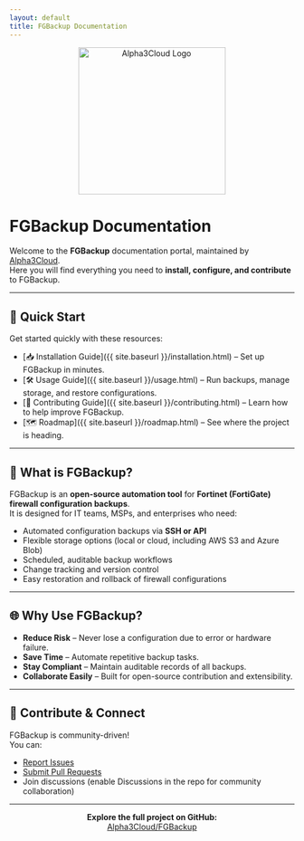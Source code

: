 ```yaml
---
layout: default
title: FGBackup Documentation
---
```


<p align="center">
  <img src="{{ site.baseurl }}/images/A3C_Framed.png" alt="Alpha3Cloud Logo" width="260"/>
</p>

# FGBackup Documentation

Welcome to the **FGBackup** documentation portal, maintained by [Alpha3Cloud](https://alpha3cloud.com).  
Here you will find everything you need to **install, configure, and contribute** to FGBackup.

---

## 🚀 Quick Start

Get started quickly with these resources:
- [📥 Installation Guide]({{ site.baseurl }}/installation.html) – Set up FGBackup in minutes.
- [🛠 Usage Guide]({{ site.baseurl }}/usage.html) – Run backups, manage storage, and restore configurations.
- [🤝 Contributing Guide]({{ site.baseurl }}/contributing.html) – Learn how to help improve FGBackup.
- [🗺 Roadmap]({{ site.baseurl }}/roadmap.html) – See where the project is heading.

---

## 🔧 What is FGBackup?

FGBackup is an **open-source automation tool** for **Fortinet (FortiGate) firewall configuration backups**.  
It is designed for IT teams, MSPs, and enterprises who need:
- Automated configuration backups via **SSH or API**  
- Flexible storage options (local or cloud, including AWS S3 and Azure Blob)  
- Scheduled, auditable backup workflows  
- Change tracking and version control  
- Easy restoration and rollback of firewall configurations  

---

## 🌐 Why Use FGBackup?

- **Reduce Risk** – Never lose a configuration due to error or hardware failure.  
- **Save Time** – Automate repetitive backup tasks.  
- **Stay Compliant** – Maintain auditable records of all backups.  
- **Collaborate Easily** – Built for open-source contribution and extensibility.

---

## 👥 Contribute & Connect

FGBackup is community-driven!  
You can:
- [Report Issues](https://github.com/Alpha3Cloud/FGBackup/issues)  
- [Submit Pull Requests](https://github.com/Alpha3Cloud/FGBackup/pulls)  
- Join discussions (enable Discussions in the repo for community collaboration)

---

<p align="center">
  <b>Explore the full project on GitHub:</b><br>
  <a href="https://github.com/Alpha3Cloud/FGBackup">Alpha3Cloud/FGBackup</a>
</p>
